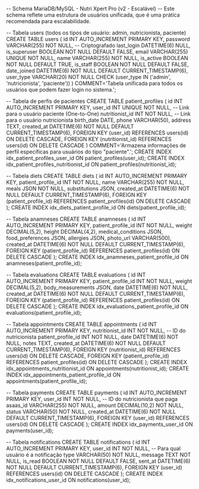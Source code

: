 -- Schema MariaDB/MySQL - Nutri Xpert Pro (v2 - Escalável)
-- Este schema reflete uma estrutura de usuários unificada, que é uma prática recomendada para escalabilidade.

-- Tabela users (todos os tipos de usuário: admin, nutricionista, paciente)
CREATE TABLE users (
    id INT AUTO_INCREMENT PRIMARY KEY,
    password VARCHAR(255) NOT NULL,  -- Criptografado
    last_login DATETIME(6) NULL,
    is_superuser BOOLEAN NOT NULL DEFAULT FALSE,
    email VARCHAR(255) UNIQUE NOT NULL,
    name VARCHAR(255) NOT NULL,
    is_active BOOLEAN NOT NULL DEFAULT TRUE,
    is_staff BOOLEAN NOT NULL DEFAULT FALSE,
    date_joined DATETIME(6) NOT NULL DEFAULT CURRENT_TIMESTAMP(6),
    user_type VARCHAR(20) NOT NULL CHECK (user_type IN ('admin', 'nutricionista', 'paciente'))
) COMMENT='Tabela unificada para todos os usuários que podem fazer login no sistema.';

-- Tabela de perfis de pacientes
CREATE TABLE patient_profiles (
    id INT AUTO_INCREMENT PRIMARY KEY,
    user_id INT UNIQUE NOT NULL, -- Link para o usuário paciente (One-to-One)
    nutritionist_id INT NOT NULL, -- Link para o usuário nutricionista
    birth_date DATE,
    phone VARCHAR(50),
    address TEXT,
    created_at DATETIME(6) NOT NULL DEFAULT CURRENT_TIMESTAMP(6),
    FOREIGN KEY (user_id) REFERENCES users(id) ON DELETE CASCADE,
    FOREIGN KEY (nutritionist_id) REFERENCES users(id) ON DELETE CASCADE
) COMMENT='Armazena informações de perfil específicas para usuários do tipo "paciente".';
CREATE INDEX idx_patient_profiles_user_id ON patient_profiles(user_id);
CREATE INDEX idx_patient_profiles_nutritionist_id ON patient_profiles(nutritionist_id);

-- Tabela diets
CREATE TABLE diets (
    id INT AUTO_INCREMENT PRIMARY KEY,
    patient_profile_id INT NOT NULL,
    name VARCHAR(255) NOT NULL,
    meals JSON NOT NULL,
    substitutions JSON,
    created_at DATETIME(6) NOT NULL DEFAULT CURRENT_TIMESTAMP(6),
    FOREIGN KEY (patient_profile_id) REFERENCES patient_profiles(id) ON DELETE CASCADE
);
CREATE INDEX idx_diets_patient_profile_id ON diets(patient_profile_id);

-- Tabela anamneses
CREATE TABLE anamneses (
    id INT AUTO_INCREMENT PRIMARY KEY,
    patient_profile_id INT NOT NULL,
    weight DECIMAL(5,2),
    height DECIMAL(4,2),
    medical_conditions JSON,
    food_preferences JSON,
    allergies JSON,
    photo_url VARCHAR(500),
    created_at DATETIME(6) NOT NULL DEFAULT CURRENT_TIMESTAMP(6),
    FOREIGN KEY (patient_profile_id) REFERENCES patient_profiles(id) ON DELETE CASCADE
);
CREATE INDEX idx_anamneses_patient_profile_id ON anamneses(patient_profile_id);

-- Tabela evaluations
CREATE TABLE evaluations (
    id INT AUTO_INCREMENT PRIMARY KEY,
    patient_profile_id INT NOT NULL,
    weight DECIMAL(5,2),
    body_measurements JSON,
    date DATETIME(6) NOT NULL,
    created_at DATETIME(6) NOT NULL DEFAULT CURRENT_TIMESTAMP(6),
    FOREIGN KEY (patient_profile_id) REFERENCES patient_profiles(id) ON DELETE CASCADE
);
CREATE INDEX idx_evaluations_patient_profile_id ON evaluations(patient_profile_id);

-- Tabela appointments
CREATE TABLE appointments (
    id INT AUTO_INCREMENT PRIMARY KEY,
    nutritionist_id INT NOT NULL, -- ID do nutricionista
    patient_profile_id INT NOT NULL,
    date DATETIME(6) NOT NULL,
    notes TEXT,
    created_at DATETIME(6) NOT NULL DEFAULT CURRENT_TIMESTAMP(6),
    FOREIGN KEY (nutritionist_id) REFERENCES users(id) ON DELETE CASCADE,
    FOREIGN KEY (patient_profile_id) REFERENCES patient_profiles(id) ON DELETE CASCADE
);
CREATE INDEX idx_appointments_nutritionist_id ON appointments(nutritionist_id);
CREATE INDEX idx_appointments_patient_profile_id ON appointments(patient_profile_id);

-- Tabela payments
CREATE TABLE payments (
    id INT AUTO_INCREMENT PRIMARY KEY,
    user_id INT NOT NULL, -- ID do nutricionista que paga
    asaas_id VARCHAR(255) NOT NULL,
    amount DECIMAL(10,2) NOT NULL,
    status VARCHAR(50) NOT NULL,
    created_at DATETIME(6) NOT NULL DEFAULT CURRENT_TIMESTAMP(6),
    FOREIGN KEY (user_id) REFERENCES users(id) ON DELETE CASCADE
);
CREATE INDEX idx_payments_user_id ON payments(user_id);

-- Tabela notifications
CREATE TABLE notifications (
    id INT AUTO_INCREMENT PRIMARY KEY,
    user_id INT NOT NULL, -- Para qual usuário é a notificação
    type VARCHAR(50) NOT NULL,
    message TEXT NOT NULL,
    is_read BOOLEAN NOT NULL DEFAULT FALSE,
    sent_at DATETIME(6) NOT NULL DEFAULT CURRENT_TIMESTAMP(6),
    FOREIGN KEY (user_id) REFERENCES users(id) ON DELETE CASCADE
);
CREATE INDEX idx_notifications_user_id ON notifications(user_id);